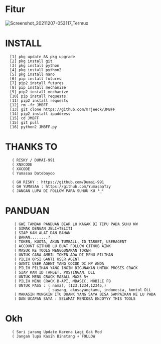 # Fitur
![Screenshot_20211207-053117_Termux](https://user-images.githubusercontent.com/88564225/144940285-f7f8990a-e308-46c2-b803-4ad2109d5941.jpg)
# INSTALL

      [1] pkg update && pkg upgrade
      [2] pkg install git
      [3] pkg install python
      [4] pkg install python2
      [5] pkg install nano
      [6] pip install futures
      [7] pip2 install futures
      [8] pip install mechanize
      [9] pip2 install mechanize
      [10] pip install requests
      [11] pip2 install requests
      [12] rm -fr JMBFF
      [13] git clone https://github.com/mrjeeck/JMBFF
      [14] pip2 install ipaddress
      [15] cd JMBFF
      [15] git pull
      [16] python2 JMBFF.py
      
# THANKS  TO
     
       ( RISKY / DUMAI-991
       ( XNXCODE
       ( XXCODE
       ( Yumasaa Datebayoo
  
       ( GH RISKY : https://github.com/Dumai-991
       ( GH YUMASAA : https://github.com/YumasaaTzy
       ( JANGAN LUPA DI FOLLOW PARA SUHUU KU ╰_╯
      
      
# PANDUAN
        ( GWE TAMBAH PANDUAN BIAR LU KAGAK DI TIPU PADA SUHU KW 
        ( SIMAK DENGAN JELI+TELITI
        ( SIAP KAN ALAT DAN BAHAN
        ( BAHAN........? 
        ( TOKEN, KUOTA, AKUN TUMBALL, ID TARGET, USERAGENT
        ( ACCOUNT GITHUB LU BUAT FOLLOW GITHUB AINK
        ( MASUK KE TOOLS MENGGUNAKAN TOKEN
        ( UNTUK CARA AMBIL TOKEN ADA DI MENU PILIHAN
        ( PILIH OPSI GANTI USER AGENT
        ( GANTI USER AGENT YANG COCOK DI HP ANDA
        ( PILIH PILIHAN YANG INGIN DIGUNAKAN UNTUK PROSES CRACK
        ( SIAP KAN ID TARGET, POSTINGAN, DLL
        ( UNTUK MENU CRACK MASALL MAXS 5+
        ( PILIH MENU CRACK B-API, MBASIC, MOBILE FB
        ( UNTUK PASS : ( nama), (123,1234,12345,)
                       ( sayang, akusayangkamu, indonesia, kontol DLL
        ( MAKASIH MUNGKIN ITU DOANK YANG SAYA BISA SAMPAIKAN KE LU PADA
        ( DAN UCAPAN SAYA : SELAMAT MENCOBA ENJOYYY THIS TOOLS
       
        
      
# Okh
       ( Sori jarang Update Karena Lagi Gak Mod
       ( Jangan lupa Kasih Binstang + FOLLOW
